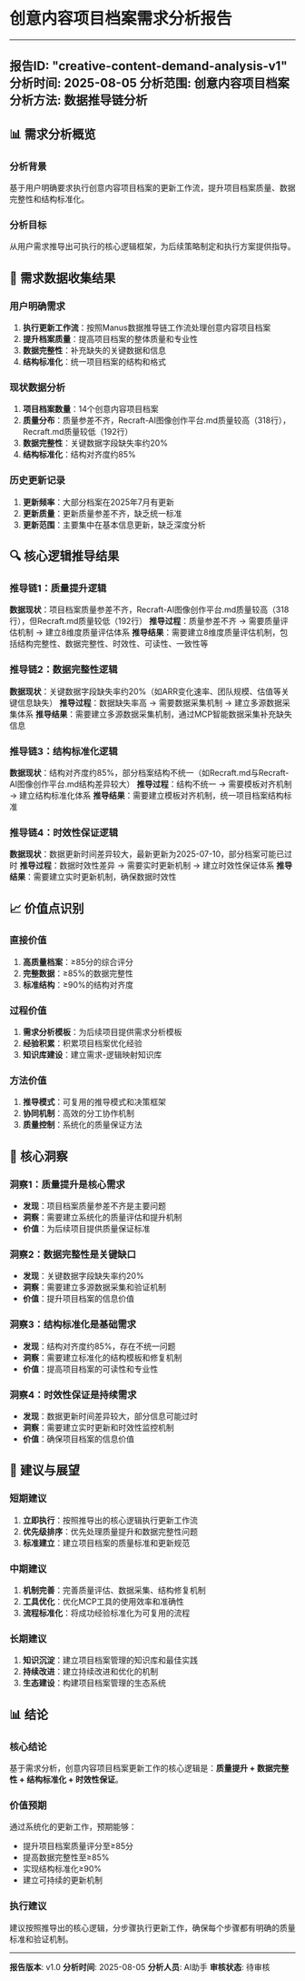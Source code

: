 # 创意内容项目档案需求分析报告

---
报告ID: "creative-content-demand-analysis-v1"
分析时间: 2025-08-05
分析范围: 创意内容项目档案
分析方法: 数据推导链分析
---

## 📊 需求分析概览

### 分析背景
基于用户明确要求执行创意内容项目档案的更新工作流，提升项目档案质量、数据完整性和结构标准化。

### 分析目标
从用户需求推导出可执行的核心逻辑框架，为后续策略制定和执行方案提供指导。

## 🎯 需求数据收集结果

### 用户明确需求
1. **执行更新工作流**：按照Manus数据推导链工作流处理创意内容项目档案
2. **提升档案质量**：提高项目档案的整体质量和专业性
3. **数据完整性**：补充缺失的关键数据和信息
4. **结构标准化**：统一项目档案的结构和格式

### 现状数据分析
1. **项目档案数量**：14个创意内容项目档案
2. **质量分布**：质量参差不齐，Recraft-AI图像创作平台.md质量较高（318行），Recraft.md质量较低（192行）
3. **数据完整性**：关键数据字段缺失率约20%
4. **结构标准化**：结构对齐度约85%

### 历史更新记录
1. **更新频率**：大部分档案在2025年7月有更新
2. **更新质量**：更新质量参差不齐，缺乏统一标准
3. **更新范围**：主要集中在基本信息更新，缺乏深度分析

## 🔍 核心逻辑推导结果

### 推导链1：质量提升逻辑
**数据现状**：项目档案质量参差不齐，Recraft-AI图像创作平台.md质量较高（318行），但Recraft.md质量较低（192行）
**推导过程**：质量参差不齐 → 需要质量评估机制 → 建立8维度质量评估体系
**推导结果**：需要建立8维度质量评估机制，包括结构完整性、数据完整性、时效性、可读性、一致性等

### 推导链2：数据完整性逻辑
**数据现状**：关键数据字段缺失率约20%（如ARR变化速率、团队规模、估值等关键信息缺失）
**推导过程**：数据缺失率高 → 需要数据采集机制 → 建立多源数据采集体系
**推导结果**：需要建立多源数据采集机制，通过MCP智能数据采集补充缺失信息

### 推导链3：结构标准化逻辑
**数据现状**：结构对齐度约85%，部分档案结构不统一（如Recraft.md与Recraft-AI图像创作平台.md结构差异较大）
**推导过程**：结构不统一 → 需要模板对齐机制 → 建立结构标准化体系
**推导结果**：需要建立模板对齐机制，统一项目档案结构标准

### 推导链4：时效性保证逻辑
**数据现状**：数据更新时间差异较大，最新更新为2025-07-10，部分档案可能已过时
**推导过程**：数据时效性差异 → 需要实时更新机制 → 建立时效性保证体系
**推导结果**：需要建立实时更新机制，确保数据时效性

## 📈 价值点识别

### 直接价值
1. **高质量档案**：≥85分的综合评分
2. **完整数据**：≥85%的数据完整性
3. **标准结构**：≥90%的结构对齐度

### 过程价值
1. **需求分析模板**：为后续项目提供需求分析模板
2. **经验积累**：积累项目档案优化经验
3. **知识库建设**：建立需求-逻辑映射知识库

### 方法价值
1. **推导模式**：可复用的推导模式和决策框架
2. **协同机制**：高效的分工协作机制
3. **质量控制**：系统化的质量保证方法

## 🎯 核心洞察

### 洞察1：质量提升是核心需求
- **发现**：项目档案质量参差不齐是主要问题
- **洞察**：需要建立系统化的质量评估和提升机制
- **价值**：为后续项目提供质量保证标准

### 洞察2：数据完整性是关键缺口
- **发现**：关键数据字段缺失率约20%
- **洞察**：需要建立多源数据采集和验证机制
- **价值**：提升项目档案的信息价值

### 洞察3：结构标准化是基础需求
- **发现**：结构对齐度约85%，存在不统一问题
- **洞察**：需要建立标准化的结构模板和修复机制
- **价值**：提高项目档案的可读性和专业性

### 洞察4：时效性保证是持续需求
- **发现**：数据更新时间差异较大，部分信息可能过时
- **洞察**：需要建立实时更新和时效性监控机制
- **价值**：确保项目档案的信息价值

## 🚀 建议与展望

### 短期建议
1. **立即执行**：按照推导出的核心逻辑执行更新工作流
2. **优先级排序**：优先处理质量提升和数据完整性问题
3. **标准建立**：建立项目档案的质量标准和更新规范

### 中期建议
1. **机制完善**：完善质量评估、数据采集、结构修复机制
2. **工具优化**：优化MCP工具的使用效率和准确性
3. **流程标准化**：将成功经验标准化为可复用的流程

### 长期建议
1. **知识沉淀**：建立项目档案管理的知识库和最佳实践
2. **持续改进**：建立持续改进和优化的机制
3. **生态建设**：构建项目档案管理的生态系统

## 📊 结论

### 核心结论
基于需求分析，创意内容项目档案更新工作的核心逻辑是：**质量提升 + 数据完整性 + 结构标准化 + 时效性保证**。

### 价值预期
通过系统化的更新工作，预期能够：
- 提升项目档案质量评分至≥85分
- 提高数据完整性至≥85%
- 实现结构标准化≥90%
- 建立可持续的更新机制

### 执行建议
建议按照推导出的核心逻辑，分步骤执行更新工作，确保每个步骤都有明确的质量标准和验证机制。

---
**报告版本**: v1.0
**分析时间**: 2025-08-05
**分析人员**: AI助手
**审核状态**: 待审核 